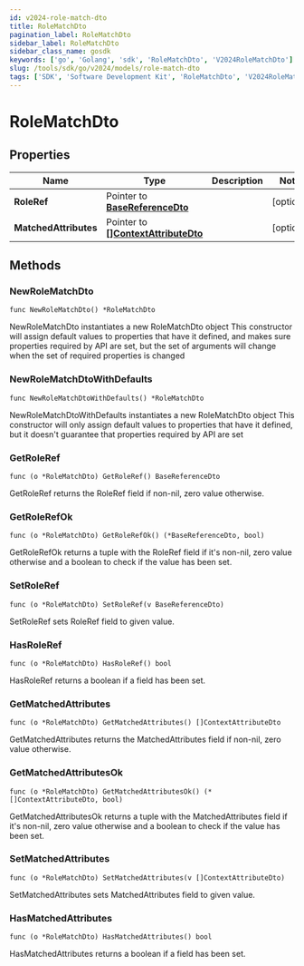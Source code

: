 ```yaml
---
id: v2024-role-match-dto
title: RoleMatchDto
pagination_label: RoleMatchDto
sidebar_label: RoleMatchDto
sidebar_class_name: gosdk
keywords: ['go', 'Golang', 'sdk', 'RoleMatchDto', 'V2024RoleMatchDto'] 
slug: /tools/sdk/go/v2024/models/role-match-dto
tags: ['SDK', 'Software Development Kit', 'RoleMatchDto', 'V2024RoleMatchDto']
---
```


# RoleMatchDto

## Properties

Name | Type | Description | Notes
------------ | ------------- | ------------- | -------------
**RoleRef** | Pointer to [**BaseReferenceDto**](base-reference-dto) |  | [optional] 
**MatchedAttributes** | Pointer to [**[]ContextAttributeDto**](context-attribute-dto) |  | [optional] 

## Methods

### NewRoleMatchDto

`func NewRoleMatchDto() *RoleMatchDto`

NewRoleMatchDto instantiates a new RoleMatchDto object
This constructor will assign default values to properties that have it defined,
and makes sure properties required by API are set, but the set of arguments
will change when the set of required properties is changed

### NewRoleMatchDtoWithDefaults

`func NewRoleMatchDtoWithDefaults() *RoleMatchDto`

NewRoleMatchDtoWithDefaults instantiates a new RoleMatchDto object
This constructor will only assign default values to properties that have it defined,
but it doesn't guarantee that properties required by API are set

### GetRoleRef

`func (o *RoleMatchDto) GetRoleRef() BaseReferenceDto`

GetRoleRef returns the RoleRef field if non-nil, zero value otherwise.

### GetRoleRefOk

`func (o *RoleMatchDto) GetRoleRefOk() (*BaseReferenceDto, bool)`

GetRoleRefOk returns a tuple with the RoleRef field if it's non-nil, zero value otherwise
and a boolean to check if the value has been set.

### SetRoleRef

`func (o *RoleMatchDto) SetRoleRef(v BaseReferenceDto)`

SetRoleRef sets RoleRef field to given value.

### HasRoleRef

`func (o *RoleMatchDto) HasRoleRef() bool`

HasRoleRef returns a boolean if a field has been set.

### GetMatchedAttributes

`func (o *RoleMatchDto) GetMatchedAttributes() []ContextAttributeDto`

GetMatchedAttributes returns the MatchedAttributes field if non-nil, zero value otherwise.

### GetMatchedAttributesOk

`func (o *RoleMatchDto) GetMatchedAttributesOk() (*[]ContextAttributeDto, bool)`

GetMatchedAttributesOk returns a tuple with the MatchedAttributes field if it's non-nil, zero value otherwise
and a boolean to check if the value has been set.

### SetMatchedAttributes

`func (o *RoleMatchDto) SetMatchedAttributes(v []ContextAttributeDto)`

SetMatchedAttributes sets MatchedAttributes field to given value.

### HasMatchedAttributes

`func (o *RoleMatchDto) HasMatchedAttributes() bool`

HasMatchedAttributes returns a boolean if a field has been set.


